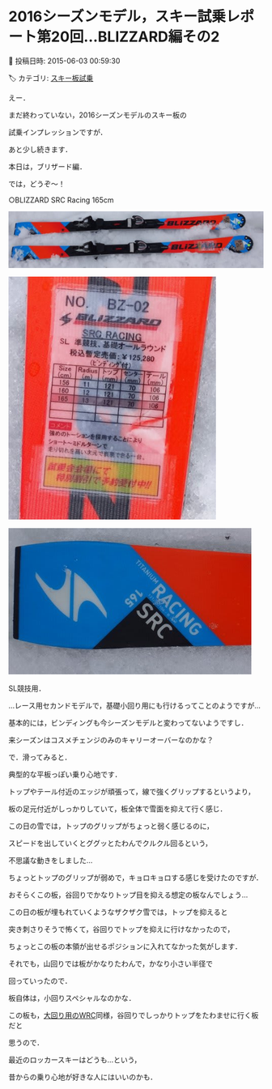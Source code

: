 # 2016シーズンモデル，スキー試乗レポート第20回…BLIZZARD編その2

📅 投稿日時: 2015-06-03 00:59:30

🏷️ カテゴリ: [スキー板試乗](c0bd8048615710cee890e403a36cc9a2b.md)

えー．


まだ終わっていない，2016シーズンモデルのスキー板の


試乗インプレッションですが．


あと少し続きます．





本日は，ブリザード編．


では，どうぞ～！





○BLIZZARD SRC Racing 165cm







![4b28f758a78e731aaf44b85810a8b7ca.jpg](images/4b28f758a78e731aaf44b85810a8b7ca.jpg)









![3a3c64bc7e06f322429d64993b48952c.jpg](images/3a3c64bc7e06f322429d64993b48952c.jpg)









![9d26a0b2b4fdb83058b402ee6ee27835.jpg](images/9d26a0b2b4fdb83058b402ee6ee27835.jpg)







SL競技用．


…レース用セカンドモデルで，基礎小回り用にも行けるってことのようですが…





基本的には，ビンディングも今シーズンモデルと変わってないようですし．


来シーズンはコスメチェンジのみのキャリーオーバーなのかな？





で．滑ってみると．


典型的な平板っぽい乗り心地です．


トップやテール付近のエッジが頑張って，線で強くグリップするというより，


板の足元付近がしっかりしていて，板全体で雪面を抑えて行く感じ．





この日の雪では，トップのグリップがちょっと弱く感じるのに，


スピードを出していくとググッとたわんでクルクル回るという，


不思議な動きをしました…





ちょっとトップのグリップが弱めで，キョロキョロする感じを受けたのですが．


おそらくこの板，谷回りでかなりトップ目を抑える想定の板なんでしょう…


この日の板が埋もれていくようなザクザク雪では，トップを抑えると


突き刺さりそうで怖くて，谷回りでトップを抑えに行けなかったので，


ちょっとこの板の本領が出せるポジションに入れてなかった気がします．





それでも，山回りでは板がかなりたわんで，かなり小さい半径で


回っていったので．


板自体は，小回りスペシャルなのかな．





この板も，[大回り用のWRC](ee50de0fe2426b04a534ca1f1f676ce83.md)同様，谷回りでしっかりトップをたわませに行く板だと


思うので．


最近のロッカースキーはどうも…という，


昔からの乗り心地が好きな人にはいいのかも．
